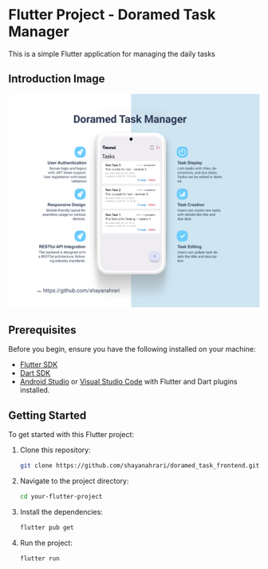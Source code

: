 # Flutter Project - Doramed Task Manager

This is a simple Flutter application for managing the daily tasks

## Introduction Image

![Alt text](./assets/images/1.jpg)

## Prerequisites

Before you begin, ensure you have the following installed on your machine:

- [Flutter SDK](https://flutter.dev/docs/get-started/install)
- [Dart SDK](https://dart.dev/get-dart)
- [Android Studio](https://developer.android.com/studio) or [Visual Studio Code](https://code.visualstudio.com/) with Flutter and Dart plugins installed.

## Getting Started

To get started with this Flutter project:

1. Clone this repository:

   ```bash
   git clone https://github.com/shayanahrari/doramed_task_frontend.git
   ```

2. Navigate to the project directory:

   ```bash
   cd your-flutter-project
   ```

3. Install the dependencies:

   ```bash
   flutter pub get
   ```

4. Run the project:

   ```bash
   flutter run
   ```


